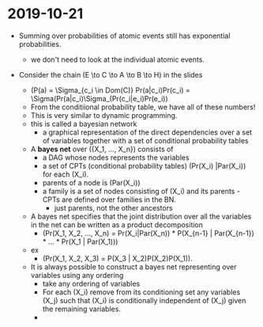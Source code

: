 # 2019-10-21

* Summing over probabilities of atomic events still has exponential probabilities.
  * we don't need to look at the individual atomic events.

* Consider the chain \(E \to C \to A \to B \to H\) in the slides
  * \(P(a) = \Sigma_{c_i \in Dom(C)} Pr(a|c_i)Pr(c_i) = \Sigma(Pr(a|c_i)\Sigma_(Pr(c_i|e_i)Pr(e_i)\)
  * From the conditiional probability table, we have all of these numbers!
  * This is very similar to dynamic programming.
  * this is called a bayesian network
    * a graphical representation of the direct dependencies over a set of variables together with a set of conditional probability tables
  * A **bayes net** over \(\{X_1, ..., X_n\}\) consists of
    * a DAG whose nodes represents the variables
    * a set of CPTs (conditional probability tables) \(Pr(X_i) |Par(X_i)\) for each \(X_i\).
    * parents of a node is \(Par(X_i)\)
    * a family is a set of nodes consisting of \(X_i\) and its parents - CPTs are defined over families in the BN.
      * just parents, not the other ancestors
  * A bayes net specifies that the joint distribution over all the variables in the net can be written as a product decomposition
    * \(Pr(X_1, X_2, ..., X_n) = Pr(X_i|Par(X_n)) * P(X_{n-1} | Par(X_{n-1}) * ... * Pr(X_1 | Par(X_1))\)
  * ex
    * \(Pr(X_1, X_2, X_3) = P(X_3 | X_2)P(X_2)P(X_1)\).
  * It is always possible to construct a bayes net representing over variables using any ordering
    * take any ordering of variables
    * For each \(X_i\) remove from its conditioning set any variables \(X_j\) such that \(X_i\) is conditionally independent of \(X_j\) given the remaining variables.
    * 